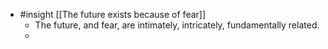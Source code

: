- #insight [[The future exists because of fear]]
	- The future, and fear, are intimately, intricately, fundamentally related.
	-